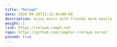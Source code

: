 ```yaml
---
title: "Relaym"
date: 2020-09-28T21:13:42+09:00
description: enjoy music with friends more easily
weight: 1
link: https://relaym.camph.net
repo: https://github.com/camphor-/relaym-server
pinned: true
---
```

